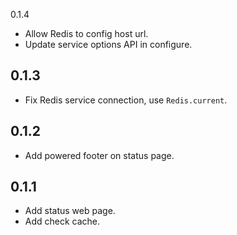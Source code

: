 0.1.4

- Allow Redis to config host url.
- Update service options API in configure.

0.1.3
-----

- Fix Redis service connection, use `Redis.current`.

0.1.2
-----

- Add powered footer on status page.

0.1.1
-----

- Add status web page.
- Add check cache.
